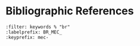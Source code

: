 # Bibliographic References
```{bibliography}
:filter: keywords % "br"
:labelprefix: BR_MEC_
:keyprefix: mec-
```